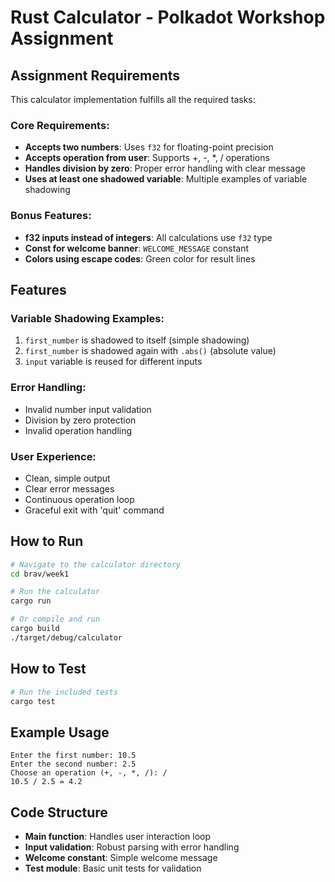 # Rust Calculator - Polkadot Workshop Assignment

## Assignment Requirements

This calculator implementation fulfills all the required tasks:

### Core Requirements:
- **Accepts two numbers**: Uses `f32` for floating-point precision
- **Accepts operation from user**: Supports +, -, *, / operations
- **Handles division by zero**: Proper error handling with clear message
- **Uses at least one shadowed variable**: Multiple examples of variable shadowing

### Bonus Features:
- **f32 inputs instead of integers**: All calculations use `f32` type
- **Const for welcome banner**: `WELCOME_MESSAGE` constant
- **Colors using escape codes**: Green color for result lines

## Features

### Variable Shadowing Examples:
1. `first_number` is shadowed to itself (simple shadowing)
2. `first_number` is shadowed again with `.abs()` (absolute value)
3. `input` variable is reused for different inputs

### Error Handling:
- Invalid number input validation
- Division by zero protection
- Invalid operation handling

### User Experience:
- Clean, simple output
- Clear error messages
- Continuous operation loop
- Graceful exit with 'quit' command

## How to Run

```bash
# Navigate to the calculator directory
cd brav/week1

# Run the calculator
cargo run

# Or compile and run
cargo build
./target/debug/calculator
```

## How to Test

```bash
# Run the included tests
cargo test
```

## Example Usage

```
Enter the first number: 10.5
Enter the second number: 2.5
Choose an operation (+, -, *, /): /
10.5 / 2.5 = 4.2
```

## Code Structure

- **Main function**: Handles user interaction loop
- **Input validation**: Robust parsing with error handling
- **Welcome constant**: Simple welcome message
- **Test module**: Basic unit tests for validation
